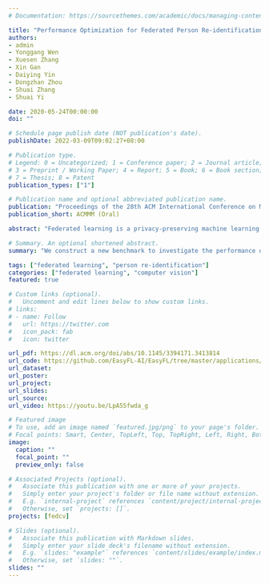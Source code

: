 ```yaml
---
# Documentation: https://sourcethemes.com/academic/docs/managing-content/

title: "Performance Optimization for Federated Person Re-identification via Benchmark Analysis"
authors: 
- admin
- Yonggang Wen
- Xuesen Zhang
- Xin Gan
- Daiying Yin
- Dongzhan Zhou
- Shuai Zhang
- Shuai Yi

date: 2020-05-24T00:00:00
doi: ""

# Schedule page publish date (NOT publication's date).
publishDate: 2022-03-09T09:02:27+08:00

# Publication type.
# Legend: 0 = Uncategorized; 1 = Conference paper; 2 = Journal article;
# 3 = Preprint / Working Paper; 4 = Report; 5 = Book; 6 = Book section;
# 7 = Thesis; 8 = Patent
publication_types: ["1"]

# Publication name and optional abbreviated publication name.
publication: "Proceedings of the 28th ACM International Conference on Multimedia (ACMMM'20, Oral)"
publication_short: ACMMM (Oral)

abstract: "Federated learning is a privacy-preserving machine learning technique that learns a shared model across decentralized clients. It can alleviate privacy concerns of personal re-identification, an important computer vision task. In this work, we implement federated learning to person re-identification (FedReID) and optimize its performance affected by statistical heterogeneity in the real-world scenario. We first construct a new benchmark to investigate the performance of FedReID. This benchmark consists of (1) nine datasets with different volumes sourced from different domains to simulate the heterogeneous situation in reality, (2) two federated scenarios, and (3) an enhanced federated algorithm for FedReID. The benchmark analysis shows that the client-edge-cloud architecture, represented by the federated-by-dataset scenario, has better performance than client-server architecture in FedReID. It also reveals the bottlenecks of FedReID under the real-world scenario, including poor performance of large datasets caused by unbalanced weights in model aggregation and challenges in convergence. Then we propose two optimization methods: (1) To address the unbalanced weight problem, we propose a new method to dynamically change the weights according to the scale of model changes in clients in each training round; (2) To facilitate convergence, we adopt knowledge distillation to refine the server model with knowledge generated from client models on a public dataset. Experiment results demonstrate that our strategies can achieve much better convergence with superior performance on all datasets. We believe that our work will inspire the community to further explore the implementation of federated learning on more computer vision tasks in real-world scenarios."

# Summary. An optional shortened abstract.
summary: "We construct a new benchmark to investigate the performance of FedReID, which contains nine datasets with different volumes sourced from different domains to simulate the heterogeneous situation in reality. The benchmark analysis reveals the bottlenecks of FedReID under the real-world scenario, including poor performance of large datasets caused by unbalanced weights in model aggregation and challenges in convergence. To address these issues, we propose two optimization methods: 1) To address the unbalanced weight problem, we propose a new method to dynamically change the weights according to the scale of model changes in clients in each training round; 2) To facilitate convergence, we adopt knowledge distillation to refine the server model with knowledge generated from client models on a public dataset."

tags: ["federated learning", "person re-identification"]
categories: ["federated learning", "computer vision"]
featured: true

# Custom links (optional).
#   Uncomment and edit lines below to show custom links.
# links:
# - name: Follow
#   url: https://twitter.com
#   icon_pack: fab
#   icon: twitter

url_pdf: https://dl.acm.org/doi/abs/10.1145/3394171.3413814
url_code: https://github.com/EasyFL-AI/EasyFL/tree/master/applications/fedreid
url_dataset:
url_poster:
url_project:
url_slides:
url_source:
url_video: https://youtu.be/LpA55fwda_g

# Featured image
# To use, add an image named `featured.jpg/png` to your page's folder. 
# Focal points: Smart, Center, TopLeft, Top, TopRight, Left, Right, BottomLeft, Bottom, BottomRight.
image:
  caption: ""
  focal_point: ""
  preview_only: false

# Associated Projects (optional).
#   Associate this publication with one or more of your projects.
#   Simply enter your project's folder or file name without extension.
#   E.g. `internal-project` references `content/project/internal-project/index.md`.
#   Otherwise, set `projects: []`.
projects: [fedcv]

# Slides (optional).
#   Associate this publication with Markdown slides.
#   Simply enter your slide deck's filename without extension.
#   E.g. `slides: "example"` references `content/slides/example/index.md`.
#   Otherwise, set `slides: ""`.
slides: ""
---
```

